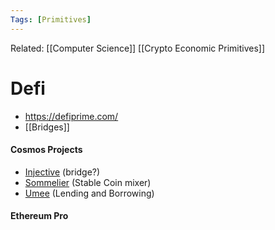 ```yaml
---
Tags: [Primitives]
---
```

Related: [[Computer Science]] [[Crypto Economic Primitives]]
# Defi
- https://defiprime.com/
- [[Bridges]]

#### Cosmos Projects
- [Injective](https://injective.com/) (bridge?)
- [Sommelier](https://www.sommelier.finance/) (Stable Coin mixer)
- [Umee](https://www.umee.cc/) (Lending and Borrowing)

#### Ethereum Pro